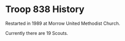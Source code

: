 # Troop 838 History

Restarted in 1989 at Morrow United Methodist Church.

Currently there are 19 Scouts.
